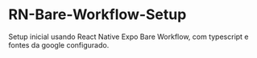 # RN-Bare-Workflow-Setup
Setup inicial usando React Native Expo Bare Workflow, com typescript e fontes da google configurado.
